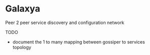 # Galaxya

Peer 2 peer service discovery and configuration network

TODO
* document the 1 to many mapping between gossiper to services topology